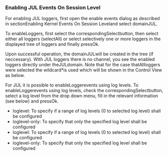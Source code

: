 ### Enabling JUL Events On Session Level

For enabling JUL loggers, first open the enable events dialog as described in sectionEnabling Kernel Events On Session Leveland select domainJUL.

To enableLoggers, first select the correspondingSelectbutton, then select either all loggers (selectAll) or select selectively one or more loggers in the displayed tree of loggers and finally pressOk.



Upon successful operation, the domainJULwill be created in the tree (if neccessary). With JUL loggers there is no channel, you see the enabled loggers directly under theJULdomain. Note that for the case thatAllloggers were selected the wildcard*is used which will be shown in the Control View as below.



For JUL it is possible to enableLoggerevents using log levels. To enableLoggerevents using log levels, check the correspondingSelectbutton, select a log level from the drop down menu, fill in the relevant information (see below) and pressOk.
- loglevel: To specify if a range of log levels (0 to selected log level) shall be configured
- loglevel-only: To specify that only the specified log level shall be configured
- loglevel: To specify if a range of log levels (0 to selected log level) shall be configured
- loglevel-only: To specify that only the specified log level shall be configured